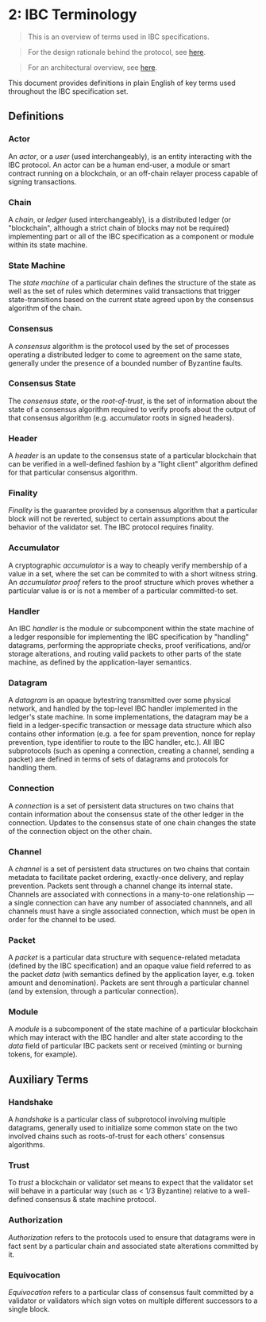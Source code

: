 # 2: IBC Terminology

> This is an overview of terms used in IBC specifications.

> For the design rationale behind the protocol, see [here](./1_IBC_DESIGN_RATIONALE.md).

> For an architectural overview, see [here](./3_IBC_ARCHITECTURE.md).

This document provides definitions in plain English of key terms used throughout the IBC specification set.

## Definitions

### Actor

An *actor*, or a *user* (used interchangeably), is an entity interacting with the IBC protocol. An actor can be a human end-user, a module or smart contract running on a blockchain, or an off-chain relayer process capable of signing transactions.

### Chain

A *chain*, or *ledger* (used interchangeably), is a distributed ledger (or "blockchain", although a strict chain of blocks may not be required) implementing part or all of the IBC specification as a component or module within its state machine.

### State Machine

The *state machine* of a particular chain defines the structure of the state as well as the set of rules which determines valid transactions that trigger state-transitions based on the current state agreed upon by the consensus algorithm of the chain.

### Consensus

A *consensus* algorithm is the protocol used by the set of processes operating a distributed ledger to come to agreement on the same state, generally under the presence of a bounded number of Byzantine faults.

### Consensus State

The *consensus state*, or the *root-of-trust*, is the set of information about the state of a consensus algorithm required to verify proofs about the output of that consensus algorithm (e.g. accumulator roots in signed headers).

### Header

A *header* is an update to the consensus state of a particular blockchain that can be verified in a well-defined fashion by a "light client" algorithm defined for that particular consensus algorithm.

### Finality

*Finality* is the guarantee provided by a consensus algorithm that a particular block will not be reverted, subject to certain assumptions about the behavior of the validator set. The IBC protocol requires finality.

### Accumulator

A cryptographic *accumulator* is a way to cheaply verify membership of a value in a set, where the set can be commited to with a short witness string. An *accumulator proof* refers to the proof structure which proves whether a particular value is or is not a member of a particular committed-to set.

### Handler

An IBC *handler* is the module or subcomponent within the state machine of a ledger responsible for implementing the IBC specification by "handling" datagrams, performing the appropriate checks, proof verifications, and/or storage alterations, and routing valid packets to other parts of the state machine, as defined by the application-layer semantics.

### Datagram

A *datagram* is an opaque bytestring transmitted over some physical network, and handled by the top-level IBC handler implemented in the ledger's state machine. In some implementations, the datagram may be a field in a ledger-specific transaction or message data structure which also contains other information (e.g. a fee for spam prevention, nonce for replay prevention, type identifier to route to the IBC handler, etc.). All IBC subprotocols (such as opening a connection, creating a channel, sending a packet) are defined in terms of sets of datagrams and protocols for handling them.

### Connection

A *connection* is a set of persistent data structures on two chains that contain information about the consensus state of the other ledger in the connection. Updates to the consensus state of one chain changes the state of the connection object on the other chain.

### Channel

A *channel* is a set of persistent data structures on two chains that contain metadata to facilitate packet ordering, exactly-once delivery, and replay prevention. Packets sent through a channel change its internal state. Channels are associated with connections in a many-to-one relationship — a single connection can have any number of associated channnels, and all channels must have a single associated connection, which must be open in order for the channel to be used.

### Packet

A *packet* is a particular data structure with sequence-related metadata (defined by the IBC specification) and an opaque value field referred to as the packet *data* (with semantics defined by the application layer, e.g. token amount and denomination). Packets are sent through a particular channel (and by extension, through a particular connection).

### Module

A *module* is a subcomponent of the state machine of a particular blockchain which may interact with the IBC handler and alter state according to the *data* field of particular IBC packets sent or received (minting or burning tokens, for example).

## Auxiliary Terms

### Handshake

A *handshake* is a particular class of subprotocol involving multiple datagrams, generally used to initialize some common state on the two involved chains such as roots-of-trust for each others' consensus algorithms.

### Trust

To *trust* a blockchain or validator set means to expect that the validator set will behave in a particular way (such as < 1/3 Byzantine) relative to a well-defined consensus & state machine protocol.

### Authorization

*Authorization* refers to the protocols used to ensure that datagrams were in fact sent by a particular chain and associated state alterations committed by it. 

### Equivocation

*Equivocation* refers to a particular class of consensus fault committed by a validator or validators which sign votes on multiple different successors to a single block.
